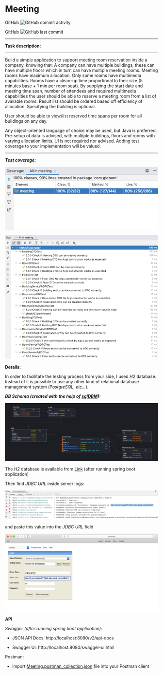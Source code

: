# Meeting

GitHub  ![GitHub commit activity](https://img.shields.io/github/commit-activity/w/Seal98/Meeting?style=plastic)

GitHub ![GitHub last commit](https://img.shields.io/github/last-commit/Seal98/Meeting?style=plastic)

---

**Task description:**

---


Build a simple application to support meeting room reservation inside a company, knowing that:
A company can have multiple buildings, these can have multiple floors which in turn can have multiple meeting rooms.
Meeting rooms have maximum allocation.
Only some rooms have multimedia capabilities.
Rooms have a clean-up time proportional to their size (5 minutes base + 1 min per room seat).
By supplying the start date and meeting time span, number of attendees and required multimedia capabilities the user should be able to reserve a meeting room from a list of available rooms. Result list should be ordered based off efficiency of allocation. Specifying the building is optional.

User should be able to view/list reserved time spans per room for all buildings on any day.

Any object-oriented language of choice may be used, but Java is preferred.
Pre-setup of data is advised, with multiple buildings, floors and rooms with varying allocation limits.
UI is not required nor advised.
Adding test coverage to your implementation will be valued.


---



***Test coverage:***

![](image/Test_coverage.png)

![](image/tests_running_result.png)

**Details:**

In order to facilitate the testing process from your side, I used
*H2* database. Instead of it is possible to use any other kind of relational
database management system (*PostgreSQL*, *etc...*).

***DB Schema (created with the help of [sqlDBM](https://app.sqldbm.com/PostgreSQL/Draft/)):***

![](image/DB_schema.png)

The *H2* database is available from [Link](http://localhost:8080/h2-console) (after running spring boot application)

Then find *JDBC URL* inside server logs:

![](image/jdbcURLExample.png)

and paste this value into the *JDBC URL* field

![img_1.png](image/H2_console.png)


**API**

*Swagger (after running spring boot application)*:

- JSON API Docs: http://localhost:8080/v2/api-docs

- Swagger UI: http://localhost:8080/swagger-ui.html

Postman:

- Import [Meeting.postman_collection.json](Meeting.postman_collection.json) file into your Postman client